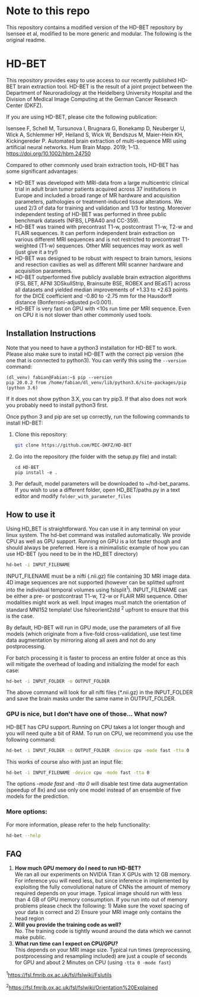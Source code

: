 # Note to this repo

This repository contains a modified version of the HD-BET repository by Isensee et al, modified to be more generic and modular.
The following is the original readme.

# HD-BET 

This repository provides easy to use access to our recently published HD-BET brain extraction tool. HD-BET is the result
of a joint project between the Department of Neuroradiology at the Heidelberg University Hospital and the 
Division of Medical Image Computing at the German Cancer Research Center (DKFZ).

If you are using HD-BET, please cite the following publication: 

Isensee F, Schell M, Tursunova I, Brugnara G, Bonekamp D, Neuberger U, Wick A, Schlemmer HP, Heiland S, Wick W, 
Bendszus M, Maier-Hein KH, Kickingereder P. Automated brain extraction of multi-sequence MRI using artificial neural 
networks. Hum Brain Mapp. 2019; 1–13. https://doi.org/10.1002/hbm.24750

Compared to other commonly used brain extraction tools, HD-BET has some significant advantages:
- HD-BET was developed with MRI-data from a large multicentric clinical trial in adult brain tumor patients acquired 
across 37 institutions in Europe and included a broad range of MR hardware and acquisition parameters, pathologies 
or treatment-induced tissue alterations. We used 2/3 of data for training and validation and 1/3 for testing. 
Moreover independent testing of HD-BET was performed in three public benchmark datasets (NFBS, LPBA40 and CC-359).
- HD-BET was trained with precontrast T1-w, postcontrast T1-w, T2-w and FLAIR sequences. It can perform independent 
brain extraction on various different MRI sequences and is not restricted to precontrast T1-weighted (T1-w) sequences.
 Other MRI sequences may work as well (just give it a try!)
- HD-BET was designed to be robust with respect to brain tumors, lesions and resection cavities as well as different 
MRI scanner hardware and acquisition parameters.
- HD-BET outperformed five publicly available brain extraction algorithms (FSL BET, AFNI 3DSkullStrip, Brainsuite BSE, 
ROBEX and BEaST) across all datasets and yielded median improvements of +1.33 to +2.63 points for the DICE 
coefficient and -0.80 to -2.75 mm for the Hausdorff distance (Bonferroni-adjusted p<0.001). 
- HD-BET is very fast on GPU with <10s run time per MRI sequence. Even on CPU it is not slower than other commonly 
used tools.

## Installation Instructions 
Note that you need to have a python3 installation for HD-BET to work. Please also make sure to install HD-BET with the
correct pip version (the one that is connected to python3). You can verify this using the `--version` command:

```
(dl_venv) fabian@Fabian:~$ pip --version
pip 20.0.2 from /home/fabian/dl_venv/lib/python3.6/site-packages/pip (python 3.6)
```

If it does not show python 3.X, you can try pip3. If that also does not work you probably need to install python3 first.

Once python 3 and pip are set up correctly, run the following commands to install HD-BET:
1) Clone this repository:
    ```bash
    git clone https://github.com/MIC-DKFZ/HD-BET
    ```
2) Go into the repository (the folder with the setup.py file) and install:
    ```
    cd HD-BET
    pip install -e .
    ```
3) Per default, model parameters will be downloaded to ~/hd-bet_params. If you wish to use a different folder, open 
HD_BET/paths.py in a text editor and modify ```folder_with_parameter_files```


## How to use it 

Using HD_BET is straightforward. You can use it in any terminal on your linux system. The hd-bet command was installed 
automatically. We provide CPU as well as GPU support. Running on GPU is a lot faster though 
and should always be preferred. Here is a minimalistic example of how you can use HD-BET (you need to be in the HD_BET 
directory)

```bash
hd-bet -i INPUT_FILENAME
```

INPUT_FILENAME must be a nifti (.nii.gz) file containing 3D MRI image data. 4D image sequences are not supported 
(however can be splitted upfront into the individual temporal volumes using fslsplit<sup>1</sup>). 
INPUT_FILENAME can be either a pre- or postcontrast T1-w, T2-w or FLAIR MRI sequence. Other modalities might work as well.
Input images must match the orientation of standard MNI152 template! Use fslreorient2std <sup>2</sup> upfront to ensure 
that this is the case.

By default, HD-BET will run in GPU mode, use the parameters of all five models (which originate from a five-fold 
cross-validation), use test time data augmentation by mirroring along all axes and not do any postprocessing.

For batch processing it is faster to process an entire folder at once as this will mitigate the overhead of loading 
and initializing the model for each case:

```bash
hd-bet -i INPUT_FOLDER -o OUTPUT_FOLDER
```

The above command will look for all nifti files (*.nii.gz) in the INPUT_FOLDER and save the brain masks under the same name
in OUTPUT_FOLDER.

### GPU is nice, but I don't have one of those... What now? 

HD-BET has CPU support. Running on CPU takes a lot longer though and you will need quite a bit of RAM. To run on CPU, 
we recommend you use the following command:

```bash
hd-bet -i INPUT_FOLDER -o OUTPUT_FOLDER -device cpu -mode fast -tta 0
```
This works of course also with just an input file:

```bash
hd-bet -i INPUT_FILENAME -device cpu -mode fast -tta 0
```

The options *-mode fast* and *-tta 0* will disable test time data augmentation (speedup of 8x) and use only one model instead of an ensemble of five models 
for the prediction.

### More options:
For more information, please refer to the help functionality:

```bash
hd-bet --help
```

## FAQ

1) **How much GPU memory do I need to run HD-BET?**  
We ran all our experiments on NVIDIA Titan X GPUs with 12 GB memory. For inference you will need less, but since 
inference in implemented by exploiting the fully convolutional nature of CNNs the amount of memory required depends on 
your image. Typical image should run with less than 4 GB of GPU memory consumption. If you run into out of memory
problems please check the following: 1) Make sure the voxel spacing of your data is correct and 2) Ensure your MRI 
image only contains the head region
2) **Will you provide the training code as well?**  
No. The training code is tightly wound around the data which we cannot make public.
3) **What run time can I expect on CPU/GPU?**  
This depends on your MRI image size. Typical run times (preprocessing, postprocessing and resampling included) are just
 a couple of seconds for GPU and about 2 Minutes on CPU (using ```-tta 0 -mode fast```)


<sup>1</sup>https://fsl.fmrib.ox.ac.uk/fsl/fslwiki/Fslutils

<sup>2</sup>https://fsl.fmrib.ox.ac.uk/fsl/fslwiki/Orientation%20Explained